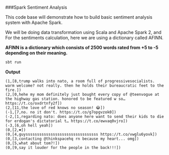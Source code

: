 ###Spark Sentiment Analysis

This code base will demonstrate how to build basic sentiment analysis system with Apache Spark.

We will be doing data transformation using Scala and Apache Spark 2, 
and For the sentiments calculation, here we are using a dictionary called AFINN.

__AFINN is a dictionary which consists of 2500 words rated from +5 to -5 depending on their meaning.__

```scala
sbt run
```

**Output**

```text
(1,[8,trump walks into nato, a room full of progressivesocialists. warm welcome? not really. then he holds their bureaucratic feet to the fire.])
(2,[0,hehe my mom definitely just bought every copy of @teenvogue at the highway gas station. honored to be featured w so… https://t.co/oxdrtnfy2f])
(2,[11,the love of red knows no season! 😂])
(-1,[7,no. no it don't. https://t.co/g7opgvzok0])
(-2,[1,regarding nato: does anyone here want to send their kids to die for erdogan's dictatorial t… https://t.co/ewvaq0vjro])
(-3,[6,oh hell yeah])
(0,[2,❤️])
(0,[4,guyssssssssssssssssssssssssssssssss https://t.co/vwglu6yovk])
(0,[3,contacting @thinkspacehq rn because my heart... omg])
(0,[5,what about tom?!])
(0,[9,say it louder for the people in the back!!!])
```